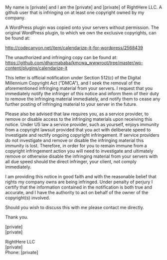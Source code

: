 My name is [private] and I am the [private] and [private] of RightHere LLC. A github user that is infringing on at least one copyright owned by my company.

A WordPress plugin was copied onto your servers without permission. The original WordPress plugin, to which we own the exclusive copyrights, can be found at:

http://codecanyon.net/item/calendarize-it-for-wordpress/2568439

The unauthorized and infringing copy can be found at:
https://github.com/dharmababa/kmcwa_wwwroot/tree/master/wp-content/plugins/calendarize-it

This letter is official notification under Section 512(c) of the Digital Millennium Copyright Act (”DMCA”), and I seek the removal of the aforementioned infringing material from your servers. I request that you immediately notify the infringer of this notice and inform them of their duty to remove the infringing material immediately, and notify them to cease any further posting of infringing material to your server in the future.

Please also be advised that law requires you, as a service provider, to remove or disable access to the infringing materials upon receiving this notice. Under US law a service provider, such as yourself, enjoys immunity from a copyright lawsuit provided that you act with deliberate speed to investigate and rectify ongoing copyright infringement. If service providers do not investigate and remove or disable the infringing material this immunity is lost. Therefore, in order for you to remain immune from a copyright infringement action you will need to investigate and ultimately remove or otherwise disable the infringing material from your servers with all due speed should the direct infringer, your client, not comply immediately.

I am providing this notice in good faith and with the reasonable belief that rights my company owns are being infringed. Under penalty of perjury I certify that the information contained in the notification is both true and accurate, and I have the authority to act on behalf of the owner of the copyright(s) involved.

Should you wish to discuss this with me please contact me directly.

Thank you.  

[private]  
[private]  

RightHere LLC  
[private]  
Phone: [private]  
